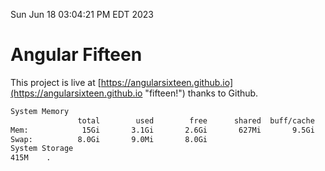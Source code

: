 Sun Jun 18 03:04:21 PM EDT 2023

# Angular Fifteen


This project is live at [https://angularsixteen.github.io](https://angularsixteen.github.io "fifteen!") thanks to Github.

```bash
System Memory
               total        used        free      shared  buff/cache   available
Mem:            15Gi       3.1Gi       2.6Gi       627Mi       9.5Gi        11Gi
Swap:          8.0Gi       9.0Mi       8.0Gi
System Storage
415M	.
